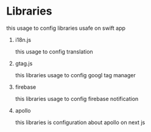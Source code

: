 # Libraries

this usage to config libraries usafe on swift app

1. i18n.js
    
    this usage to config translation

2. gtag.js

    this libraries usage to config googl tag manager

3. firebase

    this libraries usage to config firebase notification

4. apollo
   
   this libraries is configuration about apollo on next js